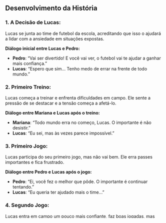 ﻿## Desenvolvimento da História

### 1. A Decisão de Lucas:
Lucas se junta ao time de futebol da escola, acreditando que isso o ajudará a lidar com a ansiedade em situações expostas.

**Diálogo inicial entre Lucas e Pedro:**
- **Pedro**: “Vai ser divertido! E você vai ver, o futebol vai te ajudar a ganhar mais confiança.”
- **Lucas**: “Espero que sim... Tenho medo de errar na frente de todo mundo.”

### 2. Primeiro Treino:
Lucas começa a treinar e enfrenta dificuldades em campo. Ele sente a pressão de se destacar e a tensão começa a afetá-lo.

**Diálogo entre Mariana e Lucas após o treino:**
- **Mariana**: “Todo mundo erra no começo, Lucas. O importante é não desistir.”
- **Lucas**: “Eu sei, mas às vezes parece impossível.”

### 3. Primeiro Jogo:
Lucas participa do seu primeiro jogo, mas não vai bem. Ele erra passes importantes e fica frustrado.

**Diálogo entre Pedro e Lucas após o jogo:**
- **Pedro**: “Ei, você fez o melhor que pôde. O importante é continuar tentando.”
- **Lucas**: “Eu queria ter ajudado mais o time...”

### 4. Segundo Jogo:
Lucas entra em campo um pouco mais confiante, faz boas jogadas, mas ainda comete erros em momentos cruciais, o que afeta o desempenho geral do time.

**Diálogo entre Rafael e Lucas durante o intervalo:**
- **Rafael**: “Você precisa se concentrar, Lucas! Esses erros estão custando o jogo.”
- **Lucas**: “Melhorei, mas ainda não é o suficiente.”

### 5. Jogo Decisivo (Superação Parcial):
No próximo jogo, Lucas finalmente joga bem. Ele faz boas jogadas e começa a ganhar o respeito dos colegas, mas ainda não faz a diferença que esperava.

**Reflexão de Lucas após o jogo:**
- **Lucas**: “Dessa vez eu fui bem, mas sinto que ainda posso ir além.”

### 6. Jogo Final (Superação Completa):
Chega o jogo final, onde a pressão é enorme. Lucas, agora mais confiante e determinado, entra em campo com foco total. Ele joga de forma excepcional, liderando jogadas importantes e até marcando o gol decisivo que garante a vitória do time.

**Diálogo final entre Pedro e Lucas após a vitória:**
- **Pedro**: “Eu sabia que você ia conseguir! Esse gol foi incrível!”
- **Lucas**: “Finalmente consegui... Me sinto mais confiante agora, não só no futebol, mas em tudo.”